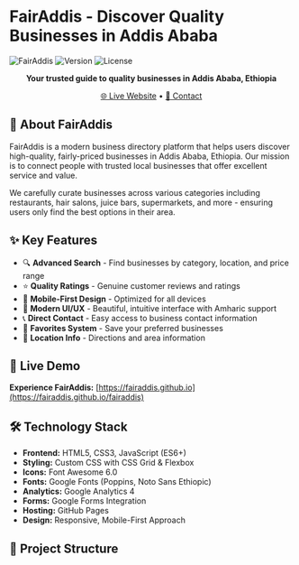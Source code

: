 # FairAddis - Discover Quality Businesses in Addis Ababa

![FairAddis](https://img.shields.io/badge/FairAddis-Business%20Directory-green)
![Version](https://img.shields.io/badge/version-1.0.0-blue)
![License](https://img.shields.io/badge/license-MIT-lightgrey)

<div align="center">

**Your trusted guide to quality businesses in Addis Ababa, Ethiopia**

[🌐 Live Website](https://fairaddis.github.io/fairaddis) • [📧 Contact](mailto:da1819w@gmail.com)

</div>

## 📖 About FairAddis

FairAddis is a modern business directory platform that helps users discover high-quality, fairly-priced businesses in Addis Ababa, Ethiopia. Our mission is to connect people with trusted local businesses that offer excellent service and value.

We carefully curate businesses across various categories including restaurants, hair salons, juice bars, supermarkets, and more - ensuring users only find the best options in their area.

## ✨ Key Features

- 🔍 **Advanced Search** - Find businesses by category, location, and price range
- ⭐ **Quality Ratings** - Genuine customer reviews and ratings
- 📱 **Mobile-First Design** - Optimized for all devices
- 🎨 **Modern UI/UX** - Beautiful, intuitive interface with Amharic support
- 📞 **Direct Contact** - Easy access to business contact information
- 💖 **Favorites System** - Save your preferred businesses
- 📍 **Location Info** - Directions and area information

## 🚀 Live Demo

**Experience FairAddis:** [https://fairaddis.github.io](https://fairaddis.github.io/fairaddis)

## 🛠️ Technology Stack

- **Frontend:** HTML5, CSS3, JavaScript (ES6+)
- **Styling:** Custom CSS with CSS Grid & Flexbox
- **Icons:** Font Awesome 6.0
- **Fonts:** Google Fonts (Poppins, Noto Sans Ethiopic)
- **Analytics:** Google Analytics 4
- **Forms:** Google Forms Integration
- **Hosting:** GitHub Pages
- **Design:** Responsive, Mobile-First Approach

## 📁 Project Structure

